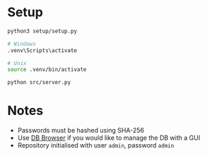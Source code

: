# Setup

```bash
python3 setup/setup.py

# Windows
.venv\Scripts\activate 

# Unix
source .venv/bin/activate

python src/server.py
```

# Notes
- Passwords must be hashed using SHA-256
- Use [DB Browser](https://sqlitebrowser.org/) if you would like to manage the DB with a GUI
- Repository initialised with user `admin`, password `admin`
